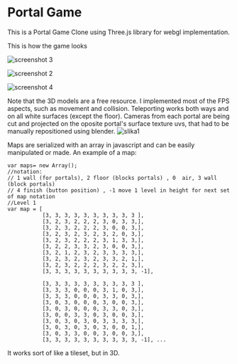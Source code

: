 # Portal Game
This is a Portal Game Clone using Three.js library for webgl implementation. 

This is how the game looks

![screenshot 3](https://cloud.githubusercontent.com/assets/17611529/20304567/43ea4ac2-ab31-11e6-987e-6e7197822939.png)

![screenshot 2](https://cloud.githubusercontent.com/assets/17611529/20304574/4f50a852-ab31-11e6-97d2-1befc7c203ca.png)

![screenshot 4](https://cloud.githubusercontent.com/assets/17611529/20304580/564ccda2-ab31-11e6-8d4e-42108fe8b65d.png)

Note that the 3D models are a free resource.
I implemented most of the FPS aspects, such as movement and collision. Teleporting works both ways and on all white surfaces (except the floor). Cameras from each portal are being cut and projected on the oposite portal's surface texture uvs, that had to be manually repositioned using blender.
![slika1](https://cloud.githubusercontent.com/assets/17611529/20304762/52a1795e-ab32-11e6-9087-8f92feb513c1.png)

Maps are serialized with an array in javascript and can be easily manipulated or made. An example of a map:
```
var maps= new Array();
//notation:
// 1 wall (for portals), 2 floor (blocks portals) , 0  air, 3 wall (block portals)
// 4 finish (button position) , -1 move 1 level in height for next set of map notation
//Level 1 
var map = [
           [3, 3, 3, 3, 3, 3, 3, 3, 3, 3 ],
           [3, 2, 3, 2, 2, 2, 3, 0, 3, 3,], 
           [3, 2, 3, 2, 2, 2, 3, 0, 0, 3,],
           [3, 2, 3, 2, 3, 2, 3, 2, 0, 3,], 
           [3, 2, 3, 2, 2, 2, 3, 1, 3, 3,], 
           [3, 2, 2, 3, 3, 2, 3, 0, 0, 3,], 
           [3, 2, 1, 2, 3, 2, 3, 3, 3, 3,], 
           [3, 2, 3, 2, 3, 2, 3, 3, 2, 1,], 
           [3, 2, 3, 2, 2, 2, 3, 2, 2, 3,], 
           [3, 3, 3, 3, 3, 3, 3, 3, 3, 3, -1],

           [3, 3, 3, 3, 3, 3, 3, 3, 3, 3 ],
           [3, 3, 3, 0, 0, 0, 3, 1, 0, 3,], 
           [3, 3, 3, 0, 0, 0, 3, 3, 0, 3,],
           [3, 0, 3, 0, 0, 0, 3, 0, 0, 3,], 
           [3, 0, 3, 0, 0, 0, 3, 3, 0, 3,], 
           [3, 0, 0, 3, 3, 0, 3, 0, 0, 3,], 
           [3, 0, 3, 0, 3, 0, 3, 3, 3, 3,], 
           [3, 0, 3, 0, 3, 0, 3, 0, 0, 1,], 
           [3, 0, 3, 3, 0, 0, 3, 0, 0, 3,], 
           [3, 3, 3, 3, 3, 3, 3, 3, 3, 3, -1], ...
```
It works sort of like a tileset, but in 3D.

